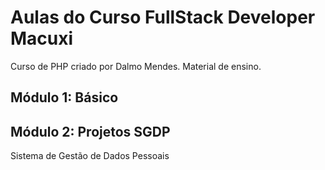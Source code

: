 # Aulas do Curso FullStack Developer Macuxi
Curso de PHP criado por Dalmo Mendes. Material de ensino.
<h2>Módulo 1: Básico</h2>
<h2>Módulo 2: Projetos SGDP </h2>
<p>Sistema de Gestão de Dados Pessoais</p>

